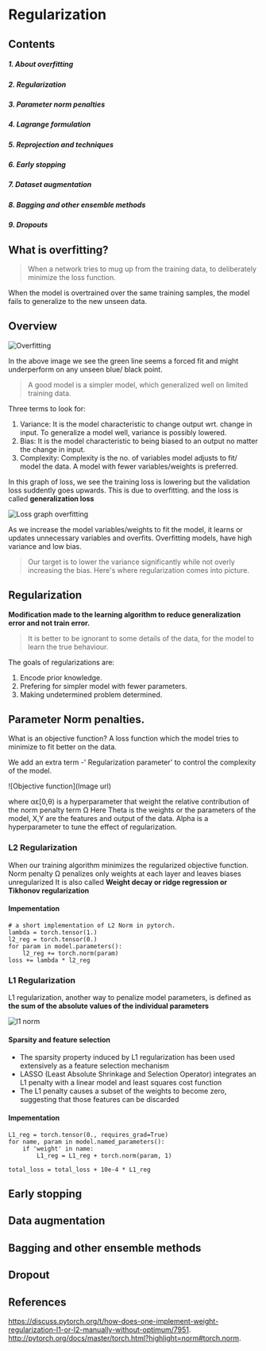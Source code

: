 # Regularization

## Contents
##### 1. About overfitting
##### 2. Regularization
##### 3. Parameter norm penalties
##### 4. Lagrange formulation
##### 5. Reprojection and techniques
##### 6. Early stopping
##### 7. Dataset augmentation
##### 8. Bagging and other ensemble methods
##### 9. Dropouts


## What is overfitting?

> When a network tries to mug up from the training data, to deliberately minimize the loss function.

When the model is overtrained over the same training samples, the model fails to generalize to the new unseen data. 

## Overview

![Overfitting](https://upload.wikimedia.org/wikipedia/commons/thumb/1/19/Overfitting.svg/320px-Overfitting.svg.png)

In the above image we see the green line seems a forced fit and might underperform on any unseen blue/ black point.

> A good model is a simpler model, which generalized well on limited training data.

Three terms to look for:
1. Variance: It is the model characteristic to change output wrt. change in input. To generalize a model well, variance is possibly lowered.
2. Bias: It is the model characteristic to being biased to an output no matter the change in input. 
3. Complexity: Complexity is the no. of variables model adjusts to fit/ model the data. A model with fewer variables/weights is preferred.

In this graph of loss, we see the training loss is lowering but the validation loss suddently goes upwards. This is due to overfitting.
and the loss is called **generalization loss**

![Loss graph overfitting](https://elitedatascience.com/wp-content/uploads/2017/09/early-stopping-graphic.jpg)

As we increase the model variables/weights to fit the model, it learns or updates unnecessary variables and overfits.
Overfitting models, have high variance and low bias. 

> Our target is to lower the variance significantly while not overly increasing the bias. Here's where regularization comes into picture.

## Regularization

**Modification made to the learning algorithm to reduce generalization error and not train error.**

> It is better to be ignorant to some details of the data, for the model to learn the true behaviour.

The goals of regularizations are:
1. Encode prior knowledge.
2. Prefering for simpler model with fewer parameters.
3. Making undetermined problem determined.

## Parameter Norm penalties.
What is an objective function?
A loss function which the model tries to minimize to fit better on the data.

We add an extra term -' Regularization parameter' to control the complexity of the model.

![Objective function](Image url)

where αε[0,θ) is a hyperparameter that weight the relative contribution of the norm penalty term Ω
Here Theta is the weights or the parameters of the model, X,Y are the features and output of the data.
Alpha is a hyperparameter to tune the effect of regularization. 

### L2 Regularization

When our training algorithm minimizes the regularized objective function.
Norm penalty Ω penalizes only weights at each layer and leaves biases unregularized
It is also called **Weight decay or ridge regression or Tikhonov regularization**

#### Impementation
```
# a short implementation of L2 Norm in pytorch. 
lambda = torch.tensor(1.)
l2_reg = torch.tensor(0.)
for param in model.parameters():
    l2_reg += torch.norm(param)
loss += lambda * l2_reg
```

### L1 Regularization
L1 regularization, another way to penalize model parameters, is defined as **the sum of the absolute values of the individual parameters**

![l1 norm]()

#### Sparsity and feature selection
- The sparsity property induced by L1 regularization has been used extensively as a feature selection mechanism
- LASSO (Least Absolute Shrinkage and Selection Operator) integrates an L1 penalty with a linear model and least squares cost function
- The L1 penalty causes a subset of the weights to become zero, suggesting that those features can be discarded

#### Impementation
```
L1_reg = torch.tensor(0., requires_grad=True)
for name, param in model.named_parameters():
    if 'weight' in name:
        L1_reg = L1_reg + torch.norm(param, 1)

total_loss = total_loss + 10e-4 * L1_reg
```
## Early stopping
## Data augmentation
## Bagging and other ensemble methods
## Dropout
## References

https://discuss.pytorch.org/t/how-does-one-implement-weight-regularization-l1-or-l2-manually-without-optimum/7951.
http://pytorch.org/docs/master/torch.html?highlight=norm#torch.norm.

